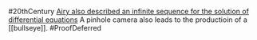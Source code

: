 #20thCentury  [Airy also described an infinite sequence for the solution of differential equations](obsidian://open?vault=Calculus%20Review&file=Airy%20series)
A pinhole camera also leads to the productioin of a [[bullseye]]. #ProofDeferred 